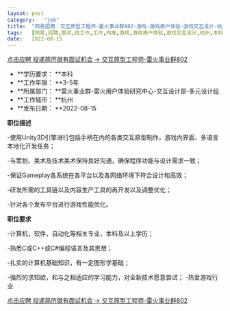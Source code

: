 ```yaml
---
layout:	post
category:	"job"
title:	"网易招聘：交互原型工程师-雷火事业群802-游戏-游戏用户体验-游戏交互设计-杭州本科3-5年"
tags:	[网易,招聘,面试,找工作,工作,内推,游戏,游戏用户体验,游戏交互设计,杭州,本科,3-5年]
date:	2022-08-15
---
```


[点击应聘 投递简历就有面试机会 ->  交互原型工程师-雷火事业群802](http://mobile.bole.netease.com/bole/boleDetail?id=42359&employeeId=346f03c3cda5f04c&key=all)



- **学历要求： **本科
- **工作年限： **3-5年
- **所属部门： **雷火事业群-雷火用户体验研究中心-交互设计部-多元设计组
- **工作城市： **杭州
- **发布日期： **2022-08-15



**职位描述**

-使用Unity3D引擎进行包括手柄在内的各类交互原型制作，游戏内界面、多语言本地化开发任务；

-与策划、美术及技术美术保持良好沟通，确保程序功能与设计需求一致；

-保证Gameplay各系统在各平台以及各网络环境下符合设计和高效；

-研发所需的工具链以及内容生产工具的再开发以及调整优化；

-针对各个发布平台进行游戏性能优化。



**职位要求**

-计算机，软件，自动化等相关专业，本科及以上学历；

-熟悉C或C++或C#编程语言及其思想；

-扎实的计算机基础知识，有一定图形学基础；

-强烈的求知欲，和与之相适应的学习能力，对全新技术愿意尝试； -热爱游戏行业



[点击应聘 投递简历就有面试机会 ->  交互原型工程师-雷火事业群802](http://mobile.bole.netease.com/bole/boleDetail?id=42359&employeeId=346f03c3cda5f04c&key=all)